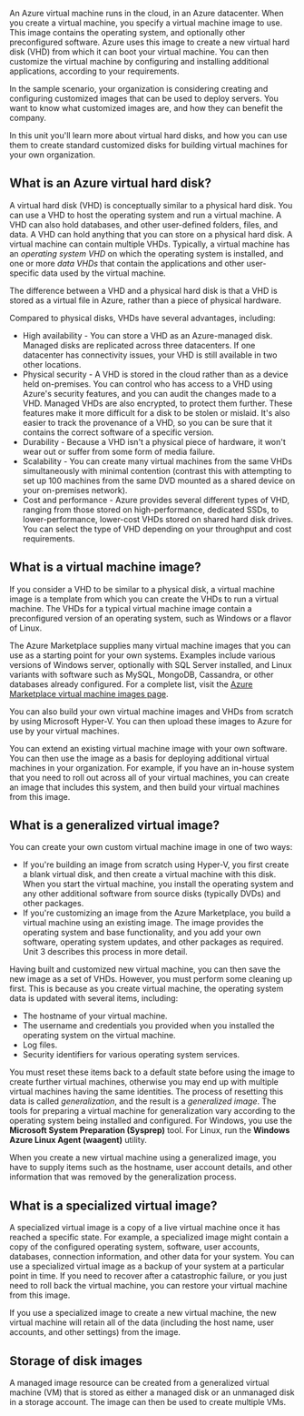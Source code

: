 An Azure virtual machine runs in the cloud, in an Azure datacenter. When you create a virtual machine, you specify a virtual machine image to use. This image contains the operating system, and optionally other preconfigured software. Azure uses this image to create a new virtual hard disk (VHD) from which it can boot your virtual machine. You can then customize the virtual machine by configuring and installing additional applications, according to your requirements.

In the sample scenario, your organization is considering creating and configuring customized images that can be used to deploy servers. You want to know what customized images are, and how they can benefit the company.

In this unit you'll learn more about virtual hard disks, and how you can use them to create standard customized disks for building virtual machines for your own organization.

## What is an Azure virtual hard disk?

A virtual hard disk (VHD) is conceptually similar to a physical hard disk. You can use a VHD to host the operating system and run a virtual machine. A VHD can also hold databases, and other user-defined folders, files, and data. A VHD can hold anything that you can store on a physical hard disk. A virtual machine can contain multiple VHDs. Typically, a virtual machine has an *operating system VHD* on which the operating system is installed, and one or more *data VHDs* that contain the applications and other user-specific data used by the virtual machine.

The difference between a VHD and a physical hard disk is that a VHD is stored as a virtual file in Azure, rather than a piece of physical hardware.

Compared to physical disks, VHDs have several advantages, including:

- High availability - You can store a VHD as an Azure-managed disk. Managed disks are replicated across three datacenters. If one datacenter has connectivity issues, your VHD is still available in two other locations.
- Physical security - A VHD is stored in the cloud rather than as a device held on-premises. You can control who has access to a VHD using Azure's security features, and you can audit the changes made to a VHD. Managed VHDs are also encrypted, to protect them further. These features make it more difficult for a disk to be stolen or mislaid. It's also easier to track the provenance of a VHD, so you can be sure that it contains the correct software of a specific version.
- Durability - Because a VHD isn't a physical piece of hardware, it won't wear out or suffer from some form of media failure.
- Scalability - You can create many virtual machines from the same VHDs simultaneously with minimal contention (contrast this with attempting to set up 100 machines from the same DVD mounted as a shared device on your on-premises network).
- Cost and performance - Azure provides several different types of VHD, ranging from those stored on high-performance, dedicated SSDs, to lower-performance, lower-cost VHDs stored on shared hard disk drives. You can select the type of VHD depending on your throughput and cost requirements. 

## What is a virtual machine image?

If you consider a VHD to be similar to a physical disk, a virtual machine image is a template from which you can create the VHDs to run a virtual machine. The VHDs for a typical virtual machine image contain a preconfigured version of an operating system, such as Windows or a flavor of Linux.

The Azure Marketplace supplies many virtual machine images that you can use as a starting point for your own systems. Examples include various versions of Windows server, optionally with SQL Server installed, and Linux variants with software such as MySQL, MongoDB, Cassandra, or other databases already configured. For a complete list, visit the [Azure Marketplace virtual machine images page](https://azuremarketplace.microsoft.com/marketplace/apps?filters=virtual-machine-images).

You can also build your own virtual machine images and VHDs from scratch by using Microsoft Hyper-V. You can then upload these images to Azure for use by your virtual machines.

You can extend an existing virtual machine image with your own software. You can then use the image as a basis for deploying additional virtual machines in your organization. For example, if you have an in-house system that you need to roll out across all of your virtual machines, you can create an image that includes this system, and then build your virtual machines from this image.

## What is a generalized virtual image?

You can create your own custom virtual machine image in one of two ways:

- If you're building an image from scratch using Hyper-V, you first create a blank virtual disk, and then create a virtual machine with this disk. When you start the virtual machine, you install the operating system and any other additional software from source disks (typically DVDs) and other packages.
- If you're customizing an image from the Azure Marketplace, you build a virtual machine using an existing image. The image provides the operating system and base functionality, and you add your own software, operating system updates, and other packages as required. Unit 3 describes this process in more detail.

Having built and customized new virtual machine, you can then save the new image as a set of VHDs. However, you must perform some cleaning up first. This is because as you create virtual machine, the operating system data is updated with several items, including:

- The hostname of your virtual machine.
- The username and credentials you provided when you installed the operating system on the virtual machine.
- Log files.
- Security identifiers for various operating system services.

You must reset these items back to a default state before using the image to create further virtual machines, otherwise you may end up with multiple virtual machines having the same identities. The process of resetting this data is called *generalization*, and the result is a *generalized image*. The tools for preparing a virtual machine for generalization vary according to the operating system being installed and configured. For Windows, you use the **Microsoft System Preparation (Sysprep)** tool. For Linux, run the **Windows Azure Linux Agent (waagent)** utility.

When you create a new virtual machine using a generalized image, you have to supply items such as the hostname, user account details, and other information that was removed by the generalization process.

## What is a specialized virtual image?

A specialized virtual image is a copy of a live virtual machine once it has reached a specific state. For example, a specialized image might contain a copy of the configured operating system, software, user accounts, databases, connection information, and other data for your system. You can use a specialized virtual image as a backup of your system at a particular point in time. If you need to recover after a catastrophic failure, or you just need to roll back the virtual machine, you can restore your virtual machine from this image.

If you use a specialized image to create a new virtual machine, the new virtual machine will retain all of the data (including the host name, user accounts, and other settings) from the image.

## Storage of disk images

A managed image resource can be created from a generalized virtual machine (VM) that is stored as either a managed disk or an unmanaged disk in a storage account. The image can then be used to create multiple VMs.
